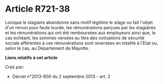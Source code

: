 # Article R721-38

Lorsque le stagiaire abandonne sans motif légitime le stage ou fait l'objet d'un renvoi pour faute lourde, les rémunérations
perçues par les stagiaires et les rémunérations qui ont été remboursées aux employeurs ainsi que, le cas échéant, les sommes
versées au titre des cotisations de sécurité sociale afférentes à ces rémunérations sont reversées en totalité à l'Etat ou,
selon le cas, au Département de Mayotte.

**Liens relatifs à cet article**

_Créé par_:

  - Décret n°2013-800 du 2 septembre 2013 - art. 2
